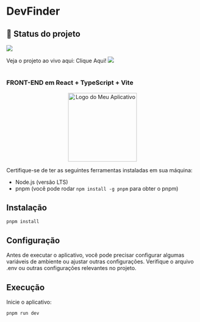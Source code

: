 # DevFinder
## :dart: Status do projeto

<img src="http://img.shields.io/static/v1?label=STATUS&message=ONLINE&color=GREEN&style=for-the-badge"/>

Veja o projeto ao vivo aqui: <a  target="_blank"> Clique Aqui! </a>
  <a href="https://dev-finder-blush.vercel.app/">
    <img src="http://img.shields.io/static/v1?label=STATUS&message=ONLINE&color=GREEN&style=for-the-badge" target="_blank">
  </a> 
# 
### FRONT-END em React + TypeScript + Vite

<p align="center">
   <img  src="https://upload.wikimedia.org/wikipedia/commons/a/a7/React-icon.svg" alt="Logo do Meu Aplicativo" width="180">
</p>

Certifique-se de ter as seguintes ferramentas instaladas em sua máquina:

- Node.js (versão LTS)
- pnpm (você pode rodar ```npm install -g pnpm``` para obter o pnpm)

## Instalação

   ```shell
   pnpm install
   ```

## Configuração

Antes de executar o aplicativo, você pode precisar configurar algumas variáveis de ambiente ou ajustar outras configurações. Verifique o arquivo .env ou outras configurações relevantes no projeto.

## Execução

Inicie o aplicativo:

   ```shell
   pnpm run dev
   ```
